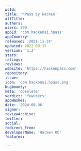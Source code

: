 ```yaml
---
wsId: 
title: 'hPass by Hacken'
altTitle: 
authors: 
users: 500
appId: 'com.hackenai.hpass'
appCountry: 
released: '2021-11-24'
updated: 2022-09-15
version: '1.2'
stars: 
ratings: 
reviews: 
website: 'https://hackenpass.com'
repository: 
issue: 
icon: 'com.hackenai.hpass.png'
bugbounty: 
meta: 'obsolete'
verdict: 'fewusers'
appHashes: 
date: '2024-09-06'
signer: 
reviewArchive: 
twitter: 
social: 
redirect_from: 
developerName: 'Hacken OÜ'
features: 

---
```


